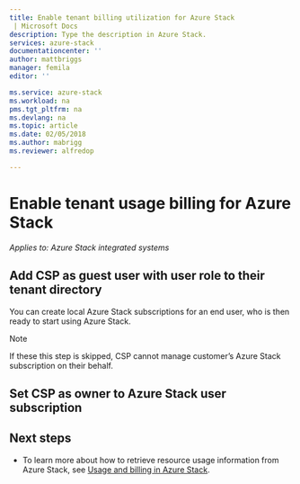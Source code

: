 ```yaml
---
title: Enable tenant billing utilization for Azure Stack
 | Microsoft Docs
description: Type the description in Azure Stack.
services: azure-stack
documentationcenter: ''
author: mattbriggs
manager: femila
editor: ''

ms.service: azure-stack
ms.workload: na
pms.tgt_pltfrm: na
ms.devlang: na
ms.topic: article
ms.date: 02/05/2018
ms.author: mabrigg
ms.reviewer: alfredop

---
```


# Enable tenant usage billing for Azure Stack

*Applies to: Azure Stack integrated systems*

## Add CSP as guest user with user role to their tenant directory

You can create local Azure Stack subscriptions for an end user, who is then ready to start using Azure Stack.

> [!Note]  
> If these this step is skipped, CSP cannot manage customer’s Azure Stack subscription on their behalf.

## Set CSP as owner to Azure Stack user subscription

## Next steps

  - To learn more about how to retrieve resource usage information from Azure Stack, see [Usage and billing in Azure Stack](../azure-stack-billing-and-chargeback.md).
